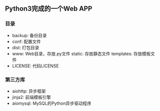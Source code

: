## Python3完成的一个Web APP
### 目录
- backup: 备份目录
- conf: 配置文件
- dist: 打包目录
- www: Web目录，存放.py文件
	static: 存放静态文件
	templates: 存放模板文件
- LICENSE: 代码LICENSE

### 第三方库
- aiohttp: 异步框架
- jinja2: 前端模板引擎
- aiomysql: MySQL的Python异步驱动程序
